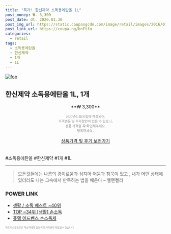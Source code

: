 ```yaml
--- 
title: "특가! 한신제약 소독용에탄올 1L" 
post_money: ₩. 3,300 
post_date: dt. 2020.01.30 
post_img_url: https://static.coupangcdn.com/image/retail/images/2016/07/19/10/4/526fab85-66bf-45d7-aafc-84588bba9e61.jpg 
post_link_url: https://coupa.ng/bnFtfu 
categories: 
  - retail 
tags: 
  - 소독용에탄올 
  - 한신제약 
  - 1개 
  - 1L 
--- 
```

[![foo](https://static.coupangcdn.com/image/retail/images/2016/07/19/10/4/526fab85-66bf-45d7-aafc-84588bba9e61.jpg)](https://coupa.ng/bnFtfu) 

## 한신제약 소독용에탄올 1L, 1개 
<p style="text-align: center;">**₩ 3,300**</p> 
<p style="text-align: center;"><span style="color: #898c8f; font-family: Georgia,Times,serif; font-size: 0.75em;">2020년01월30일에 작성되어, <br>가격변동 및 추가할인이 있을 수 있으니,<br> 상품 가격을 꼭!확인해주세요.<br>행복하세요~</span> 
</p>	 
<div markdown="0" style="text-align: center;"><a href="https://coupa.ng/bnFtfu" class="btn btn--success">상품가격 및 후기 보러가기</a></div> 
<br><br> 
  #소독용에탄올 #한신제약 #1개 #1L 
<hr> 

> 모든것들에는 나름의 경이로움과 심지어 어둠과 침묵이 있고 , 내가 어떤 상태에 있더라도 나는 그속에서 만족하는 법을 배운다 – 헬렌켈러 


### POWER LINK

* <a href="https://blog.naver.com/santokki14/221788193157" target="_blank">생활 / 소독 베스트 ~40위</a>
* <a href="https://blog.naver.com/an0733/221786022196" target="_blank"> TOP ~34위 [생활] 손소독</a>
* <a href="https://blog.naver.com/fasyy4321/221786978898" target="_blank">퓨렐 어드벤스 손소독제</a>

<span style="color: #898c8f; font-family: Georgia,Times,serif; font-size: 0.55em;">파트너스활동으로 작성자에게 일정액의 커미션이 제공될수 있습니다.</span> 
